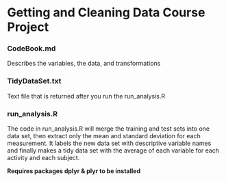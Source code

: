 # Getting and Cleaning Data Course Project

### CodeBook.md  
Describes the variables, the data, and transformations  

### TidyDataSet.txt  
Text file that is returned after you run the run_analysis.R  

### run_analysis.R  
The code in run_analysis.R will merge the training and test sets into one data set, then extract only the mean and standard deviation for each measurement. It labels the new data set with descriptive variable names and finally makes a tidy data set with the average of each variable for each activity and each subject.

**Requires packages dplyr & plyr to be installed**
